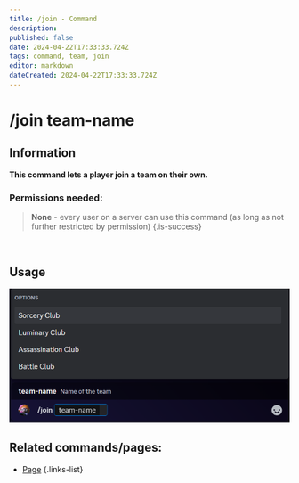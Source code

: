 ```yaml
---
title: /join - Command
description: 
published: false
date: 2024-04-22T17:33:33.724Z
tags: command, team, join
editor: markdown
dateCreated: 2024-04-22T17:33:33.724Z
---
```


# /join team-name
## Information
**This command lets a player join a team on their own.**
<br>

### Permissions needed:
>**None** - every user on a server can use this command (as long as not further restricted by permission) {.is-success}

<br>

## Usage
![](/en_/en_join_team.png)
<br>

## Related commands/pages:

- [Page]()
{.links-list}